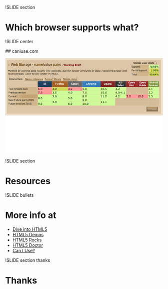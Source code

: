 !SLIDE section

# Which browser supports what?

!SLIDE center

<div class="padding-bottom: 50px;">
## caniuse.com

![install](img/when_can_i_use.png)

!SLIDE section
# Resources

!SLIDE bullets

# More info at

* [Dive into HTML5](http://diveintohtml5.org)
* [HTML5 Demos](http://html5demos.com/)
* [HTML5 Rocks](http://html5rocks.com/)
* [HTML5 Doctor](http://html5doctor.com/)
* [Can I Use?](http://caniuse.com/)

!SLIDE section thanks

<div class="cell">
<h1>Thanks</h1>
</div>